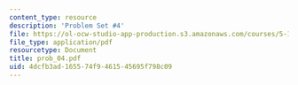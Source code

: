 ```yaml
---
content_type: resource
description: 'Problem Set #4'
file: https://ol-ocw-studio-app-production.s3.amazonaws.com/courses/5-12-organic-chemistry-i-spring-2003/4dcfb3ad165574f9461545695f798c09_prob_04.pdf
file_type: application/pdf
resourcetype: Document
title: prob_04.pdf
uid: 4dcfb3ad-1655-74f9-4615-45695f798c09
---
```


